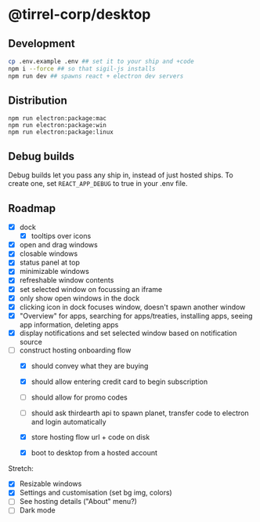 # @tirrel-corp/desktop

## Development

```bash
cp .env.example .env ## set it to your ship and +code
npm i --force ## so that sigil-js installs
npm run dev ## spawns react + electron dev servers
```

## Distribution

```
npm run electron:package:mac
npm run electron:package:win
npm run electron:package:linux
```

## Debug builds

Debug builds let you pass any ship in, instead of just hosted ships. To create one, set `REACT_APP_DEBUG` to true in your .env file.

## Roadmap

- [x] dock
    - [x] tooltips over icons
- [x] open and drag windows
- [x] closable windows
- [x] status panel at top
- [x] minimizable windows
- [x] refreshable window contents
- [x] set selected window on focussing an iframe
- [x] only show open windows in the dock
- [x] clicking icon in dock focuses window, doesn't spawn another window
- [x] "Overview" for apps, searching for apps/treaties, installing apps, seeing app information, deleting apps
- [x] display notifications and set selected window based on notification source
- [ ] construct hosting onboarding flow
    - [x] should convey what they are buying
    - [x] should allow entering credit card to begin subscription
    - [ ] should allow for promo codes
    - [ ] should ask thirdearth api to spawn planet, transfer code to electron and login automatically
    - [x] store hosting flow url + code on disk
    - [x] boot to desktop from a hosted account


Stretch:

- [x] Resizable windows
- [x] Settings and customisation (set bg img, colors)
- [ ] See hosting details ("About" menu?)
- [ ] Dark mode